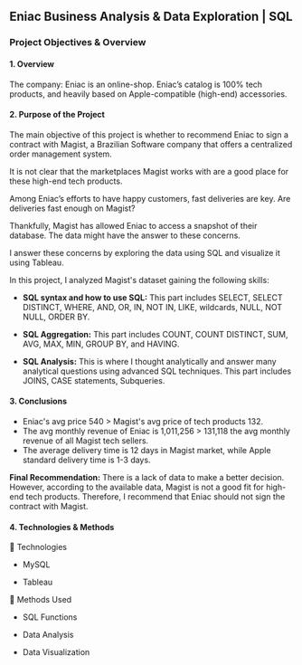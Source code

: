 ## Eniac Business Analysis  & Data Exploration | SQL

### Project Objectives & Overview
#### 1. Overview
The company: Eniac is an online-shop. Eniac’s catalog is 100% tech products, and heavily based on Apple-compatible (high-end) accessories.

#### 2. Purpose of the Project

The main objective of this project is whether to recommend Eniac to sign a contract with Magist, a Brazilian Software company that offers a centralized order management system.

It is not clear that the marketplaces Magist works with are a good place for these high-end tech products.

Among Eniac’s efforts to have happy customers, fast deliveries are key. Are deliveries fast enough on Magist?

Thankfully, Magist has allowed Eniac to access a snapshot of their database. The data might have the answer to these concerns.

I answer these concerns by exploring the data using SQL and visualize it using Tableau.

In this project, I analyzed Magist's dataset gaining the following skills:

- **SQL syntax and how to use SQL:** This part includes SELECT, SELECT DISTINCT, WHERE, AND, OR, IN, NOT IN, LIKE, wildcards, NULL, NOT NULL, ORDER BY.

- **SQL Aggregation:**  This part includes COUNT, COUNT DISTINCT, SUM, AVG, MAX, MIN, GROUP BY, and HAVING.

- **SQL Analysis:** This is where I thought analytically and answer many analytical questions using advanced SQL techniques. This part includes JOINS, CASE statements, Subqueries.

#### 3. Conclusions

- Eniac's avg price 540 > Magist's avg price of tech products 132.
- The avg monthly revenue of Eniac is 1,011,256 > 131,118 the avg monthly revenue of all Magist tech sellers.
- The average delivery time is 12 days in Magist market, while Apple standard delivery time is 1-3 days.

**Final Recommendation:** 
There is a lack of data to make a better decision. However, according to the available data, Magist is not a good fit for high-end tech products. Therefore, I recommend that Eniac should not sign the contract with Magist.


#### 4. Technologies & Methods

📌 Technologies

- MySQL

- Tableau

📌 Methods Used

- SQL Functions

- Data Analysis

- Data Visualization
